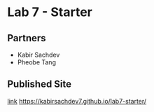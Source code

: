 # Lab 7 - Starter

## Partners
- Kabir Sachdev
- Pheobe Tang
  
## Published Site 
[link](https://kabirsachdev7.github.io/lab7-starter/)
https://kabirsachdev7.github.io/lab7-starter/